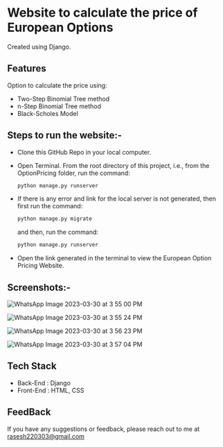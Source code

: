 # Website to calculate the price of European Options
Created using Django.

## Features

Option to calculate the price using:
- Two-Step Binomial Tree method
-  n-Step Binomial Tree method
-  Black-Scholes Model

## Steps to run the website:-
- Clone this GitHub Repo in your local computer.
- Open Terminal. From the root directory of this project, i.e., from the OptionPricing folder, run the command:

  ```bash
  python manage.py runserver
  ```
- If there is any error and link for the local server is not generated, then first run the command:
  
  ```bash
  python manage.py migrate
  ```
  and then, run the command:
  
  ```bash
  python manage.py runserver
  ```
- Open the link generated in the terminal to view the European Option Pricing Website.

## Screenshots:-
![WhatsApp Image 2023-03-30 at 3 55 00 PM](https://user-images.githubusercontent.com/116264587/228808483-cb8679af-17cf-4bf9-9ad4-acae0a24cf2c.jpeg)

![WhatsApp Image 2023-03-30 at 3 55 24 PM](https://user-images.githubusercontent.com/116264587/228808584-2b22d8dd-cfbb-45ae-a3b2-46a510781a8c.jpeg)

![WhatsApp Image 2023-03-30 at 3 56 23 PM](https://user-images.githubusercontent.com/116264587/228808628-e0471b15-be19-44c7-885f-23c114759d2d.jpeg)

![WhatsApp Image 2023-03-30 at 3 57 04 PM](https://user-images.githubusercontent.com/116264587/228808663-667c1c61-2653-4e9d-844a-81ec2714a931.jpeg)

## Tech Stack

- Back-End : Django
- Front-End : HTML, CSS

## FeedBack

If you have any suggestions or feedback, please reach out to me at rasesh220303@gmail.com

